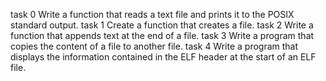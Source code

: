 task 0 Write a function that reads a text file and prints it to the POSIX standard output.
task 1 Create a function that creates a file.
task 2 Write a function that appends text at the end of a file.
task 3 Write a program that copies the content of a file to another file.
task 4 Write a program that displays the information contained in the ELF header at the start of an ELF file.
